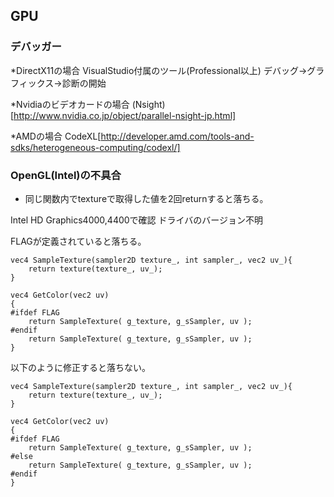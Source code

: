 ﻿## GPU

### デバッガー

*DirectX11の場合
VisualStudio付属のツール(Professional以上)
デバッグ->グラフィックス->診断の開始

*Nvidiaのビデオカードの場合
(Nsight)[http://www.nvidia.co.jp/object/parallel-nsight-jp.html]

*AMDの場合
CodeXL[http://developer.amd.com/tools-and-sdks/heterogeneous-computing/codexl/]

### OpenGL(Intel)の不具合

* 同じ関数内でtextureで取得した値を2回returnすると落ちる。

Intel HD Graphics4000,4400で確認
ドライバのバージョン不明

FLAGが定義されていると落ちる。

```
vec4 SampleTexture(sampler2D texture_, int sampler_, vec2 uv_){
	return texture(texture_, uv_);
}

vec4 GetColor(vec2 uv)
{
#ifdef FLAG
	return SampleTexture( g_texture, g_sSampler, uv );
#endif
	return SampleTexture( g_texture, g_sSampler, uv );
}
```

以下のように修正すると落ちない。

```
vec4 SampleTexture(sampler2D texture_, int sampler_, vec2 uv_){
	return texture(texture_, uv_);
}

vec4 GetColor(vec2 uv)
{
#ifdef FLAG
	return SampleTexture( g_texture, g_sSampler, uv );
#else
	return SampleTexture( g_texture, g_sSampler, uv );
#endif
}
```
